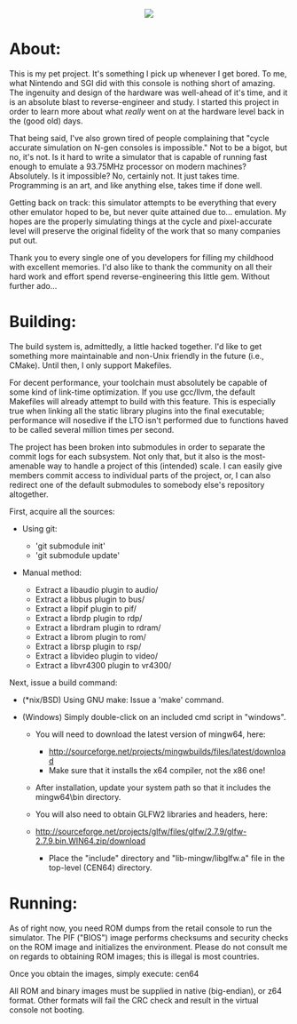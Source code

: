 <p align="center">
  <img src="/assets/logo.png" />
</p>

# About:
This is my pet project. It's something I pick up whenever I get bored. To me,
what Nintendo and SGI did with this console is nothing short of amazing. The
ingenuity and design of the hardware was well-ahead of it's time, and it is
an absolute blast to reverse-engineer and study. I started this project in
order to learn more about what _really_ went on at the hardware level back in
the (good old) days.

That being said, I've also grown tired of people complaining that "cycle
accurate simulation on N-gen consoles is impossible." Not to be a bigot, but
no, it's not. Is it hard to write a simulator that is capable of running fast
enough to emulate a 93.75MHz processor on modern machines? Absolutely. Is it
impossible? No, certainly not. It just takes time. Programming is an art,
and like anything else, takes time if done well.

Getting back on track: this simulator attempts to be everything that every
other emulator hoped to be, but never quite attained due to... emulation. My
hopes are the properly simulating things at the cycle and pixel-accurate level
will preserve the original fidelity of the work that so many companies put
out.

Thank you to every single one of you developers for filling my childhood
with excellent memories. I'd also like to thank the community on all their
hard work and effort spend reverse-engineering this little gem. Without
further ado...

# Building:
The build system is, admittedly, a little hacked together. I'd like to get
something more maintainable and non-Unix friendly in the future (i.e., CMake).
Until then, I only support Makefiles.

For decent performance, your toolchain must absolutely be capable of some
kind of link-time optimization. If you use gcc/llvm, the default Makefiles
will already attempt to build with this feature. This is especially true when
linking all the static library plugins into the final executable; performance
will nosedive if the LTO isn't performed due to functions haved to be called
several million times per second.

The project has been broken into submodules in order to separate the commit
logs for each subsystem. Not only that, but it also is the most-amenable
way to handle a project of this (intended) scale. I can easily give members
commit access to individual parts of the project, or, I can also redirect one
of the default submodules to somebody else's repository altogether.


First, acquire all the sources:
  * Using git:
    * 'git submodule init'
    * 'git submodule update'

  * Manual method:
    * Extract a libaudio plugin to audio/
    * Extract a libbus plugin to bus/
    * Extract a libpif plugin to pif/
    * Extract a librdp plugin to rdp/
    * Extract a librdram plugin to rdram/
    * Extract a librom plugin to rom/
    * Extract a librsp plugin to rsp/
    * Extract a libvideo plugin to video/
    * Extract a libvr4300 plugin to vr4300/

Next, issue a build command:
  * (\*nix/BSD) Using GNU make: Issue a 'make' command.

  * (Windows) Simply double-click on an included cmd script in "windows".
    * You will need to download the latest version of mingw64, here:
      * http://sourceforge.net/projects/mingwbuilds/files/latest/download
      * Make sure that it installs the x64 compiler, not the x86 one!

    * After installation, update your system path so that it includes the mingw64\bin directory.

    * You will also need to obtain GLFW2 libraries and headers, here:
    * http://sourceforge.net/projects/glfw/files/glfw/2.7.9/glfw-2.7.9.bin.WIN64.zip/download
      * Place the "include" directory and "lib-mingw/libglfw.a" file in the top-level (CEN64) directory.

#  Running:
As of right now, you need ROM dumps from the retail console to run the
simulator. The PIF ("BIOS") image performs checksums and security checks on
the ROM image and initializes the environment. Please do not consult me on
regards to obtaining ROM images; this is illegal is most countries.

Once you obtain the images, simply execute:
cen64 <pifrom> <rom>

All ROM and binary images must be supplied in native (big-endian), or z64
format. Other formats will fail the CRC check and result in the virtual
console not booting.

